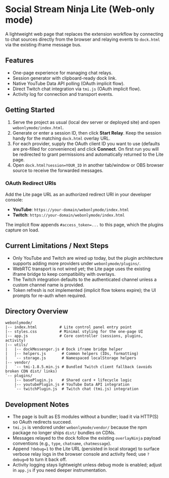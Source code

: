 # Social Stream Ninja Lite (Web-only mode)

A lightweight web page that replaces the extension workflow by connecting to chat sources directly from the browser and relaying events to `dock.html` via the existing iframe message bus.

## Features

- One-page experience for managing chat relays.
- Session generator with clipboard-ready dock link.
- Native YouTube Data API polling (OAuth implicit flow).
- Direct Twitch chat integration via `tmi.js` (OAuth implicit flow).
- Activity log for connection and transport events.

## Getting Started

1. Serve the project as usual (local dev server or deployed site) and open `webonlymode/index.html`.
2. Generate or enter a session ID, then click **Start Relay**. Keep the session handy for the matching `dock.html` overlay URL.
3. For each provider, supply the OAuth client ID you want to use (defaults are pre-filled for convenience) and click **Connect**. On first run you will be redirected to grant permissions and automatically returned to the Lite page.
4. Open `dock.html?session=YOUR_ID` in another tab/window or OBS browser source to receive the forwarded messages.

### OAuth Redirect URIs

Add the Lite page URL as an authorized redirect URI in your developer console:

- **YouTube**: `https://your-domain/webonlymode/index.html`
- **Twitch**: `https://your-domain/webonlymode/index.html`

The implicit flow appends `#access_token=...` to this page, which the plugins capture on load.

## Current Limitations / Next Steps

- Only YouTube and Twitch are wired up today, but the plugin architecture supports adding more providers under `webonlymode/plugins/`.
- WebRTC transport is not wired yet; the Lite page uses the existing iframe bridge to keep compatibility with overlays.
- The Twitch integration defaults to the authenticated channel unless a custom channel name is provided.
- Token refresh is not implemented (implicit flow tokens expire); the UI prompts for re-auth when required.

## Directory Overview

```
webonlymode/
|-- index.html          # Lite control panel entry point
|-- styles.css          # Minimal styling for the one-page UI
|-- app.js              # Core controller (sessions, plugins, activity)
|-- utils/
|   |-- dockMessenger.js # Dock iframe bridge helper
|   |-- helpers.js       # Common helpers (IDs, formatting)
|   `-- storage.js       # Namespaced localStorage helpers
|-- vendor/
|   `-- tmi-1.8.5.min.js # Bundled Twitch client fallback (avoids broken CDN dist/ links)
`-- plugins/
    |-- basePlugin.js    # Shared card + lifecycle logic
    |-- youtubePlugin.js # YouTube Data API integration
    `-- twitchPlugin.js  # Twitch chat (tmi.js) integration
```

## Development Notes

- The page is built as ES modules without a bundler; load it via HTTP(S) so OAuth redirects succeed.
- `tmi.js` is vendored under `webonlymode/vendor/` because the npm package no longer ships `dist/` bundles on CDNs.
- Messages relayed to the dock follow the existing `overlayNinja` payload conventions (e.g., `type`, `chatname`, `chatmessage`).
- Append `?debug=1` to the Lite URL (persisted in local storage) to surface verbose relay logs in the browser console and activity feed; use `?debug=0` to turn it back off.
- Activity logging stays lightweight unless debug mode is enabled; adjust in `app.js` if you need deeper instrumentation.
